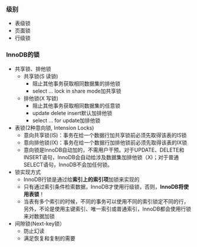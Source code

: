 ### 级别
- 表级锁
- 页面锁
- 行级锁

### InnoDB的锁
- 共享锁、排他锁
  - 共享锁(S 读锁)
    - 阻止其他事务获取相同数据集的排他锁
    - select ... lock in share mode加共享锁
  - 排他锁(X 写锁)
    - 阻止其他事务获取相同数据集的任意锁
    - update delete insert默认加排他锁
    - select ... for update加排他锁
- 表锁(2种意向锁, Intension Locks)
  - 意向共享锁(IS)：事务在给一个数据行加共享锁前必须先取得该表的IS锁
  - 意向排他锁(IX)：事务在给一个数据行加排他锁前必须先取得该表的IX锁
  - 意向锁是InnoDB自动加的，不需用户干预。对于UPDATE、DELETE和INSERT语句，InnoDB会自动给涉及数据集加排他锁（X)；对于普通SELECT语句，InnoDB不会加任何锁。
- 锁实现方式
  - InnoDB行锁是通过给**索引上的索引项**加锁来实现的
  - 只有通过索引条件检索数据，InnoDB才使用行级锁，否则，**InnoDB将使用表锁**！ 
  - 当表有多个索引的时候，不同的事务可以使用不同的索引锁定不同的行，另外，不论是使用主键索引、唯一索引或普通索引，InnoDB都会使用行锁来对数据加锁
- 间隙锁(Next\-key锁）
  - 防止幻读
  - 满足恢复和复制的需要
